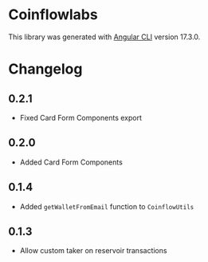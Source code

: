 # Coinflowlabs

This library was generated with [Angular CLI](https://github.com/angular/angular-cli) version 17.3.0.

# Changelog

## 0.2.1

- Fixed Card Form Components export


## 0.2.0

- Added Card Form Components

## 0.1.4

- Added `getWalletFromEmail` function to `CoinflowUtils`

## 0.1.3

- Allow custom taker on reservoir transactions
